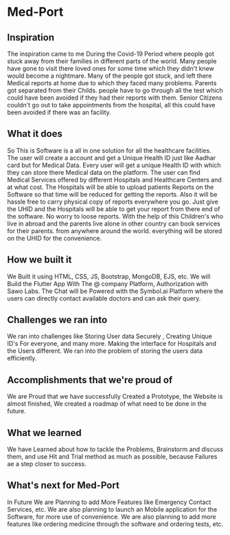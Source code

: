# Med-Port

## Inspiration
The inspiration came to me During the Covid-19 Period where people got stuck away from their families in different parts of the world. Many people have gone to visit there loved ones for some time which they didn't knew would become a nightmare. Many of the people got stuck, and left there Medical reports at home due to which they faced many problems. Parents got separated from their Childs. people have to go through all the test which could have been avoided if they had their reports with them. Senior Citizens couldn't go out to take appointments from the hospital, all this could have been avoided if there was an facility. 

## What it does
So This is Software is a all in one solution for all the healthcare facilities. The user will create a account and get a Unique Health ID just like Aadhar card but for Medical Data. Every user will get a unique Health ID with which they can store there Medical data on the platform. The user can find Medical Services offered by different Hospitals and Healthcare Centers and at what cost. The Hospitals will be able to upload patients Reports on the Software so that time will be reduced for getting the reports. Also it will be hassle free to carry physical copy of reports everywhere you go. Just give the UHID and the Hospitals will be able to get your report from there end of the software. No worry to loose reports. With the help of this Children's who live in abroad and the parents live alone in other country can book services for their parents. from anywhere around the world. everything will be stored on the UHID for the convenience.

## How we built it
We Built it using HTML, CSS, JS, Bootstrap, MongoDB, EJS, etc.
We will Build the Flutter App With The @ company Platform, Authorization with Sawo Labs.
The Chat will be Powered with the Symbol.ai Platform where the users can directly contact available doctors and can ask their query.

## Challenges we ran into
We ran into challenges like Storing User data Securely , Creating Unique ID's For everyone, and many more. Making the interface for Hospitals and the Users different. We ran into the problem of storing the users data efficiently.

## Accomplishments that we're proud of
We are Proud that we have successfully Created a Prototype, the Website is almost finished,  We created a roadmap of what need to be done in the future.

## What we learned
We have Learned about how to tackle the Problems, Brainstorm and discuss them, and use Hit and Trial method as much as possible, because Failures ae a step closer to success.

## What's next for Med-Port
In Future We are Planning to add More Features like Emergency Contact Services, etc. We are also planning to launch an Mobile application for the Software, for more use of convenience. We are also planning to add more features like ordering medicine through the software and ordering tests, etc.
